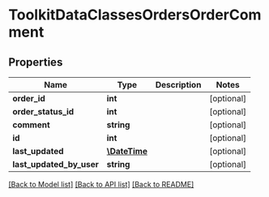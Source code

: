 # ToolkitDataClassesOrdersOrderComment

## Properties
Name | Type | Description | Notes
------------ | ------------- | ------------- | -------------
**order_id** | **int** |  | [optional] 
**order_status_id** | **int** |  | [optional] 
**comment** | **string** |  | [optional] 
**id** | **int** |  | [optional] 
**last_updated** | [**\DateTime**](\DateTime.md) |  | [optional] 
**last_updated_by_user** | **string** |  | [optional] 

[[Back to Model list]](../README.md#documentation-for-models) [[Back to API list]](../README.md#documentation-for-api-endpoints) [[Back to README]](../README.md)


